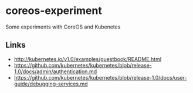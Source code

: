 # coreos-experiment

Some experiments with CoreOS and Kubenetes

## Links

* http://kubernetes.io/v1.0/examples/guestbook/README.html
* https://github.com/kubernetes/kubernetes/blob/release-1.0/docs/admin/authentication.md
* https://github.com/kubernetes/kubernetes/blob/release-1.0/docs/user-guide/debugging-services.md
